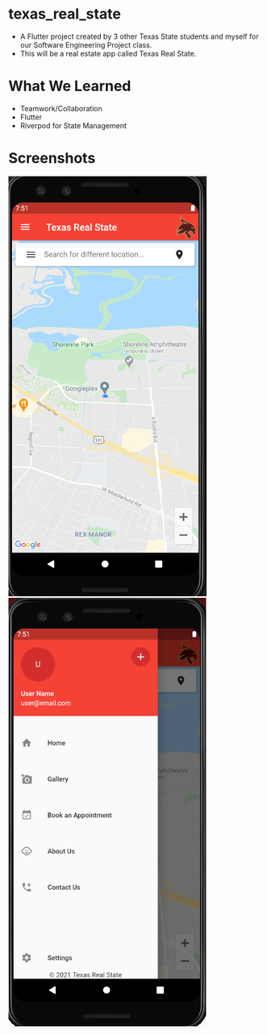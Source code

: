 # texas_real_state
* A Flutter project created by 3 other Texas State students and myself for our Software Engineering Project class.
* This will be a real estate app called Texas Real State.

# What We Learned
* Teamwork/Collaboration
* Flutter
* Riverpod for State Management

# Screenshots
![HomePage](screenshots/homePage.PNG)
![HamburgerMenu](screenshots/hamburger_menu.PNG)